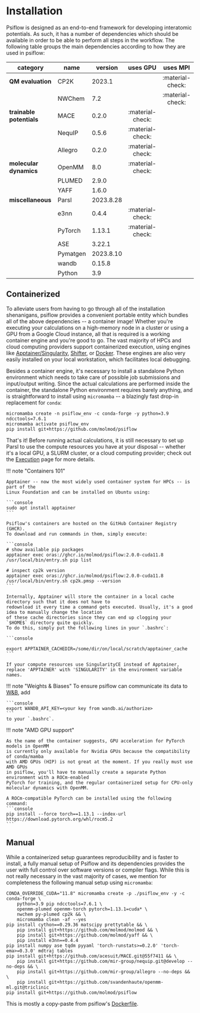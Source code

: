 # Installation

Psiflow is designed as an end-to-end framework for developing interatomic potentials. As such, it has a number of dependencies
which should be available in order to be able to perform all steps in the workflow. The following table groups 
the main dependencies according to how they are used in psiflow:

<center>

| category              | name      | version   | uses GPU          | uses MPI  |
| --------------------  | --------  | -------   | :---------------: | :--------:  |
| **QM evaluation**         | CP2K      | 2023.1    |  | :material-check: |
|                       | NWChem    | 7.2       |  | :material-check: |
| **trainable potentials**  | MACE      | 0.2.0     | :material-check:  |
|                       | NequIP    | 0.5.6     | :material-check:  |
|                       | Allegro   | 0.2.0     | :material-check:  |
| **molecular dynamics**| OpenMM    | 8.0       | :material-check:  |
|                       | PLUMED    | 2.9.0     |  |
|                       | YAFF      | 1.6.0     |  |
| **miscellaneous**     | Parsl     | 2023.8.28 |  |
|                       | e3nn      | 0.4.4     | :material-check:  |
|                       | PyTorch   | 1.13.1    | :material-check:  |
|                       | ASE       | 3.22.1    |  |
|                       | Pymatgen  | 2023.8.10 |  |
|                       | wandb     | 0.15.8    |  |
|                       | Python    | 3.9       |  |

</center>

## Containerized
To alleviate users from having to go through all of the installation
shenanigans, psiflow provides a convenient portable entity which bundles all of the above
dependencies -- a container image!
Whether you're executing your calculations on a high-memory node in a cluster
or using a GPU from a Google Cloud instance, all that is required is a working
container engine and you're good to go.
The vast majority of HPCs and cloud computing providers support containerized execution,
using engines like [Apptainer/Singularity](https://apptainer.org/),
[Shifter](https://docs.nersc.gov/development/shifter/how-to-use/),
or [Docker](https://www.docker.com/).
These engines are also very easily installed on your local workstation, which facilitates
local debugging.

Besides a container engine, it's necessary to install a standalone Python environment
which needs to take care of possible job submissions and input/output writing.
Since the actual calculations are performed inside the container, the standalone
Python environment requires barely anything, and is straightforward to install
using `micromamba` -- a blazingly fast drop-in replacement for `conda`:

```console
micromamba create -n psiflow_env -c conda-forge -y python=3.9 ndcctools=7.6.1 
micromamba activate psiflow_env
pip install git+https://github.com/molmod/psiflow
```
That's it! Before running actual calculations, it is still necessary to set up Parsl
to use the compute resources you have at your disposal -- whether it's a local GPU,
a SLURM cluster, or a cloud computing provider; check out the
[Execution](execution.md) page for more details.

!!! note "Containers 101"

    Apptainer -- now the most widely used container system for HPCs -- is part of the
    Linux Foundation and can be installed on Ubuntu using:

    ```console
    sudo apt install apptainer
    ```

    Psiflow's containers are hosted on the GitHub Container Registry (GHCR).
    To download and run commands in them, simply execute:

    ```console
    # show available pip packages
    apptainer exec oras://ghcr.io/molmod/psiflow:2.0.0-cuda11.8 /usr/local/bin/entry.sh pip list

    # inspect cp2k version
    apptainer exec oras://ghcr.io/molmod/psiflow:2.0.0-cuda11.8 /usr/local/bin/entry.sh cp2k.pmsp --version
    ```

    Internally, Apptainer will store the container in a local cache directory such that it does not have to
    redownload it every time a command gets executed. Usually, it's a good idea to manually change the location 
    of these cache directories since they can end up clogging your `$HOME$` directory quite quickly.
    To do this, simply put the following lines in your `.bashrc`:

    ```console

    export APPTAINER_CACHEDIR=/some/dir/on/local/scratch/apptainer_cache
    ```

    If your compute resources use SingularityCE instead of Apptainer,
    replace 'APPTAINER' with 'SINGULARITY' in the environment variable names.

!!! note "Weights & Biases"
    To ensure psiflow can communicate its data to [W&B](https://wandb.ai), add 
        
    ```console
    export WANDB_API_KEY=<your key from wandb.ai/authorize>
    ```
    to your `.bashrc`.

!!! note "AMD GPU support"

    As the name of the container suggests, GPU acceleration for PyTorch models in OpenMM
    is currently only available for Nvidia GPUs because the compatibility of conda/mamba
    with AMD GPUs (HIP) is not great at the moment. If you really must use AMD GPUs
    in psiflow, you'll have to manually create a separate Python environment with a ROCm-enabled
    PyTorch for training, and the regular containerized setup for CPU-only
    molecular dynamics with OpenMM.

    A ROCm-compatible PyTorch can be installed using the following command:
    ```console
    pip install --force torch==1.13.1 --index-url https://download.pytorch.org/whl/rocm5.2
    ```


## Manual
While a containerized setup guarantees reproducibility and is faster to install,
a fully manual setup of Psiflow and its dependencies provides the user with full control
over software versions or compiler flags.
While this is not really necessary in the vast majority of cases, we mention for completeness
the following manual setup using `micromamba`:
```console
CONDA_OVERRIDE_CUDA="11.8" micromamba create -p ./psiflow_env -y -c conda-forge \
    python=3.9 pip ndcctools=7.6.1 \
    openmm-plumed openmm-torch pytorch=1.13.1=cuda* \
    nwchem py-plumed cp2k && \
    micromamba clean -af --yes
pip install cython==0.29.36 matscipy prettytable && \
    pip install git+https://github.com/molmod/molmod && \
    pip install git+https://github.com/molmod/yaff && \
    pip install e3nn==0.4.4
pip install numpy ase tqdm pyyaml 'torch-runstats>=0.2.0' 'torch-ema>=0.3.0' mdtraj tables
pip install git+https://github.com/acesuit/MACE.git@55f7411 && \
    pip install git+https://github.com/mir-group/nequip.git@develop --no-deps && \
    pip install git+https://github.com/mir-group/allegro --no-deps && \
    pip install git+https://github.com/svandenhaute/openmm-ml.git@triclinic
pip install git+https://github.com/molmod/psiflow
```
This is mostly a copy-paste from psiflow's [Dockerfile](https://github.com/molmod/psiflow/blob/main/Dockerfile).
